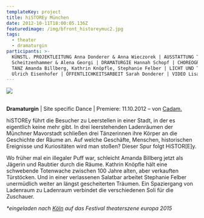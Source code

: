 ```yaml
---
templateKey: project
title: hiSTOREy München
date: 2012-10-11T18:00:05.136Z
featuredimage: /img/bfront_historeymuc2.jpg
tags:
  - theater
  - dramaturgin
participants: >-
  KÜNSTL. PROJEKTLEITUNG Anna Donderer & Anna Wieczorek | AUSSTATTUNG Theresa
  Scheitzenhammer & Alena Georgi | DRAMATURGIE Hannah Schopf | CHOREOGRAFIEN UND
  TANZ Amanda Billberg, Kathrin Knöpfle, Stephanie Felber | LICHT UND TECHNIK
  Ulrich Eisenhofer | ÖFFENTLICHKEITSARBEIT Sarah Donderer | VIDEO Lisa Voelter
---
```

![](/img/amanda.jpg)

\
**Dramaturgin** | Site specific Dance | Premiere: 11.10.2012 – von [Cadam.](https://cadamhome.wordpress.com/about/)

hiSTOREy führt die Besucher zu Leerstellen in einer Stadt, in der es eigentlich keine mehr gibt. In drei leerstehenden Ladenräumen der Münchner Mavorstadt schließen drei Tänzerinnen ihre Körper an die Geschichte der Räume an. Auf welche Geschäfte, Menschen, historischen Ereignisse und Kuriositäten wird man stoßen? Dieser Spur folgt HiSTOR\[E]y.

Wo früher mal ein illegaler Puff war, schleicht Amanda Billberg jetzt als Jägerin und Raubtier durch die Räume. Kathrin Knöpfle hält eine schwebende Totenwache zwischen 100 Jahre alten, aber verkauften Türstöcken. Und in einer verlassenen Salatbar arbeitet Stephanie Felber unermüdlich weiter an längst gescheiterten Träumen. Ein Spaziergang von Ladenraum zu Ladenraum verbindet die verschiedenen Soli für die Zuschauer.

_\*eingeladen nach_ [_Köln_](https://www.hannah-schopf.com/projects/histor-e-y/) _auf das Festival theaterszene europa 2015_
